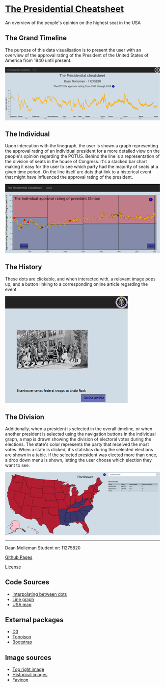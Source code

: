 # [The Presidential Cheatsheet](https://daanmol.github.io/project/code/opening.html "Github Pages")
An overview of the people's opinion on the highest seat in the USA

## The Grand Timeline
The purpose of this data visualisation is to present the user with an overview of the
approval rating of the President of the United States of America from 1940 until present.

![The Grand Timeline](https://github.com/DaanMol/project/blob/master/doc/Timeline.png)

## The Individual
Upon intercation with the linegraph, the user is shown a graph representing the approval
rating of an individual president for a more detailed view on the people's opinion regarding
the POTUS. Behind the line is a representation of the division of seats in the house of Congress.
It's a stacked bar chart making it easy for the user to see which party had the majority
of seats at a given time period. On the line itself are dots that link to a historical event
that might have influenced the approval rating of the president.

![The Individual Timeline](https://github.com/DaanMol/project/blob/master/doc/Individual.png)

## The History
These dots are clickable, and when interacted with, a relevant image pops up, and a button
linking to a corresponding online article regarding the event.

<img src="https://github.com/DaanMol/project/blob/master/doc/History.png" width="400"/>

## The Division
Additionally, when a president is selected in the overall timeline, or when another president
is selected using the navigation buttons in the individual graph, a map is drawn showing the
division of electoral votes during the elections. The state's color represents the party that
received the most votes. When a state is clicked, it's statistics during the selected
elections are shown in a table. If the selected president was elected more than once, a
drop down menu is shown, letting the user choose which election they want to see.

![Map](https://github.com/DaanMol/project/blob/master/doc/Map.png)

----

Daan Molleman
Student nr: 11275820

[Github Pages](https://daanmol.github.io/project/code/page.html "Github Pages")

[License](../master/LICENSE)

## Code Sources
- [Interpolating between dots](https://bl.ocks.org/alandunning/cfb7dcd7951826b9eacd54f0647f48d3)
- [Line graph](https://bl.ocks.org/gordlea/27370d1eea8464b04538e6d8ced39e89)
- [USA map](https://bl.ocks.org/mbostock/4090848)

## External packages
- [D3](https://d3js.org/)
- [Topojson](https://github.com/topojson/topojson/wiki)
- [Bootstrap](https://maxcdn.bootstrapcdn.com/bootstrap/3.3.7/css/bootstrap.min.css)

## Image sources
- [Top right image](https://upload.wikimedia.org/wikipedia/commons/thumb/b/bc/Seal_of_the_Executive_Office_of_the_President_of_the_United_States_2014.svg/1200px-Seal_of_the_Executive_Office_of_the_President_of_the_United_States_2014.svg.png)
- [Historical images](https://www.wikepedia.org)
- [Favicon](https://cdn2.iconfinder.com/data/icons/places1/24/White-House-512.png)
